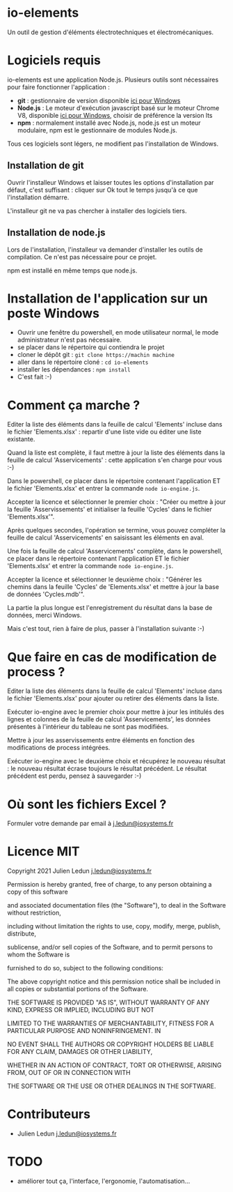 # io-elements

Un outil de gestion d'éléments électrotechniques et électromécaniques.

# Logiciels requis

io-elements est une application Node.js. Plusieurs outils sont nécessaires pour faire fonctionner l'application :

* __git__ : gestionnaire de version disponible [ici pour Windows](https://git-scm.com/download/win "Télécharger git pour Windows")
* __Node.js__ : Le moteur d'exécution javascript basé sur le moteur Chrome V8, disponible [ici pour Windows](https://nodejs.org/en/ "Télécharger Node.js pour Windows"), choisir de préférence la version lts
* __npm__ : normalement installé avec Node.js, node.js est un moteur modulaire, npm est le gestionnaire de modules Node.js.

Tous ces logiciels sont légers, ne modifient pas l'installation de Windows.

## Installation de git

Ouvrir l'installeur Windows et laisser toutes les options d'installation par défaut, c'est suffisant : cliquer sur Ok tout le temps jusqu'à ce que l'installation démarre.

L'installeur git ne va pas chercher à installer des logiciels tiers.

## Installation de node.js

Lors de l'installation, l'installeur va demander d'installer les outils de compilation. Ce n'est pas nécessaire pour ce projet.

npm est installé en même temps que node.js.

# Installation de l'application sur un poste Windows

* Ouvrir une fenêtre du powershell, en mode utilisateur normal, le mode administrateur n'est pas nécessaire.
* se placer dans le répertoire qui contiendra le projet
* cloner le dépôt git : `git clone https://machin machine`
* aller dans le répertoire cloné : `cd io-elements`
* installer les dépendances : `npm install`
* C'est fait :-)

# Comment ça marche ?

Editer la liste des éléments dans la feuille de calcul 'Elements' incluse dans le fichier 'Elements.xlsx' : repartir d'une liste vide ou éditer une liste existante.

Quand la liste est complète, il faut mettre à jour la liste des éléments dans la feuille de calcul 'Asservicements' : cette application s'en charge pour vous :-)

Dans le powershell, ce placer dans le répertoire contenant l'application ET le fichier 'Elements.xlsx' et entrer la commande `node io-engine.js`.

Accepter la licence et sélectionner le premier choix : "Créer ou mettre à jour la feuille 'Asservissements' et initialiser la feuille 'Cycles' dans le fichier 'Elements.xlsx'".

Après quelques secondes, l'opération se termine, vous pouvez compléter la feuille de calcul 'Asservicements' en saisissant les éléments en aval.

Une fois la feuille de calcul 'Asservicements' complète, dans le powershell, ce placer dans le répertoire contenant l'application ET le fichier 'Elements.xlsx' et entrer la commande `node io-engine.js`.

Accepter la licence et sélectionner le deuxième choix : "Générer les chemins dans la feuille 'Cycles' de 'Elements.xlsx' et mettre à jour la base de données 'Cycles.mdb'".

La partie la plus longue est l'enregistrement du résultat dans la base de données, merci Windows.

Mais c'est tout, rien à faire de plus, passer à l'installation suivante :-)

# Que faire en cas de modification de process ?

Editer la liste des éléments dans la feuille de calcul 'Elements' incluse dans le fichier 'Elements.xlsx' pour ajouter ou retirer des éléments dans la liste.

Exécuter io-engine avec le premier choix pour mettre à jour les intitulés des lignes et colonnes de la feuille de calcul 'Asservicements', les données présentes à l'intérieur du tableau ne sont pas modifiées.

Mettre à jour les asservissements entre éléments en fonction des modifications de process intégrées.

Exécuter io-engine avec le deuxième choix et récupérez le nouveau résultat : le nouveau résultat écrase toujours le résultat précédent. Le résultat précédent est perdu, pensez à sauvegarder :-)

# Où sont les fichiers Excel ?

Formuler votre demande par email à [j.ledun@iosystems.fr](mailto:j.ledun@iosystems.fr)

# Licence MIT

Copyright 2021 Julien Ledun <j.ledun@iosystems.fr>

Permission is hereby granted, free of charge, to any person obtaining a copy of this software

and associated documentation files (the "Software"), to deal in the Software without restriction, 

including without limitation the rights to use, copy, modify, merge, publish, distribute, 

sublicense, and/or sell copies of the Software, and to permit persons to whom the Software is 

furnished to do so, subject to the following conditions:


The above copyright notice and this permission notice shall be included in all copies or substantial portions of the Software.


THE SOFTWARE IS PROVIDED "AS IS", WITHOUT WARRANTY OF ANY KIND, EXPRESS OR IMPLIED, INCLUDING BUT NOT

LIMITED TO THE WARRANTIES OF MERCHANTABILITY, FITNESS FOR A PARTICULAR PURPOSE AND NONINFRINGEMENT. IN 

NO EVENT SHALL THE AUTHORS OR COPYRIGHT HOLDERS BE LIABLE FOR ANY CLAIM, DAMAGES OR OTHER LIABILITY, 

WHETHER IN AN ACTION OF CONTRACT, TORT OR OTHERWISE, ARISING FROM, OUT OF OR IN CONNECTION WITH 

THE SOFTWARE OR THE USE OR OTHER DEALINGS IN THE SOFTWARE.

# Contributeurs

* Julien Ledun <j.ledun@iosystems.fr>

# TODO

* améliorer tout ça, l'interface, l'ergonomie, l'automatisation...
